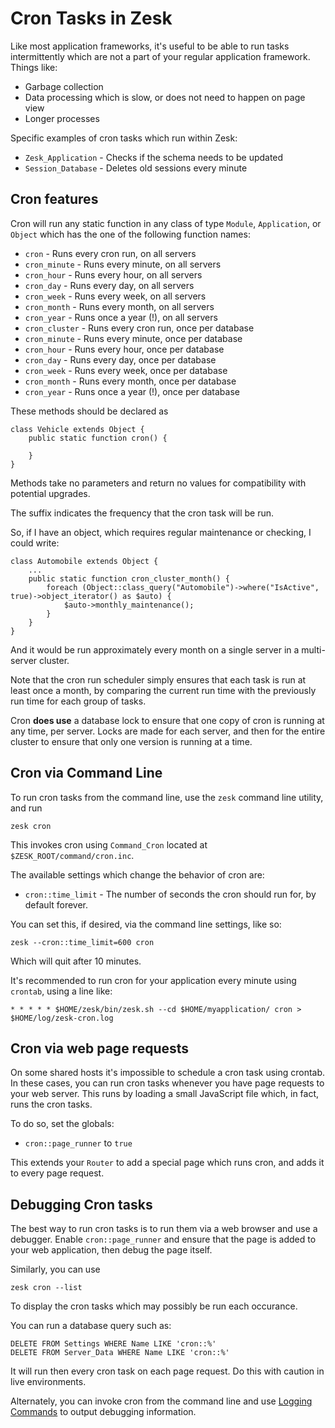 # Cron Tasks in Zesk

<!--
@related classes/cron.inc
@related command/cron.inc
-->

Like most application frameworks, it's useful to be able to run tasks intermittently which are not a part of your regular application framework. Things like:

- Garbage collection
- Data processing which is slow, or does not need to happen on page view
- Longer processes 

Specific examples of cron tasks which run within Zesk:

- `Zesk_Application` - Checks if the schema needs to be updated
- `Session_Database` - Deletes old sessions every minute

## Cron features

Cron will run any static function in any class of type `Module`, `Application`, or `Object` which has the one of the following function names:

- `cron` - Runs every cron run, on all servers
- `cron_minute` - Runs every minute, on all servers
- `cron_hour` - Runs every hour, on all servers
- `cron_day` - Runs every day, on all servers
- `cron_week` - Runs every week, on all servers
- `cron_month` - Runs every month, on all servers
- `cron_year` - Runs once a year (!), on all servers
- `cron_cluster` - Runs every cron run, once per database
- `cron_minute` - Runs every minute, once per database
- `cron_hour` - Runs every hour, once per database
- `cron_day` - Runs every day, once per database
- `cron_week` - Runs every week, once per database
- `cron_month` - Runs every month, once per database
- `cron_year` - Runs once a year (!), once per database

These methods should be declared as

	class Vehicle extends Object {
		public static function cron() {
		
		}
	}
	
Methods take no parameters and return no values for compatibility with potential upgrades.

The suffix indicates the frequency that the cron task will be run.

So, if I have an object, which requires regular maintenance or checking, I could write:

	class Automobile extends Object {
		...
		public static function cron_cluster_month() {
			foreach (Object::class_query("Automobile")->where("IsActive", true)->object_iterator() as $auto) {
				$auto->monthly_maintenance();
			}
		}
	}
	
And it would be run approximately every month on a single server in a multi-server cluster.

Note that the cron run scheduler simply ensures that each task is run at least once a month, by comparing the current run time with the previously run time for each group of tasks.

Cron **does use** a database lock to ensure that one copy of cron is running at any time, per server. Locks are made for each server, and then for the entire cluster to ensure that only one version is running at a time. 

## Cron via Command Line

To run cron tasks from the command line, use the `zesk` command line utility, and run

    zesk cron

This invokes cron using `Command_Cron` located at `$ZESK_ROOT/command/cron.inc`.

The available settings which change the behavior of cron are:

- `cron::time_limit` - The number of seconds the cron should run for, by default forever.

You can set this, if desired, via the command line settings, like so:

	zesk --cron::time_limit=600 cron
	
Which will quit after 10 minutes.

It's recommended to run cron for your application every minute using `crontab`, using a line like:

    * * * * * $HOME/zesk/bin/zesk.sh --cd $HOME/myapplication/ cron > $HOME/log/zesk-cron.log

## Cron via web page requests

On some shared hosts it's impossible to schedule a cron task using crontab. In these cases, you can run cron tasks whenever you have page requests to your web server. This runs by loading a small JavaScript file which, in fact, runs the cron tasks.

To do so, set the globals:

- `cron::page_runner` to `true`

This extends your `Router` to add a special page which runs cron, and adds it to every page request. 

## Debugging Cron tasks

The best way to run cron tasks is to run them via a web browser and use a debugger. Enable `cron::page_runner` and ensure that the page is added to your web application, then debug the page itself.

Similarly, you can use

	zesk cron --list 
	
To display the cron tasks which may possibly be run each occurance. 

You can run a database query such as:

    DELETE FROM Settings WHERE Name LIKE 'cron::%'
    DELETE FROM Server_Data WHERE Name LIKE 'cron::%'

It will run then every cron task on each page request. Do this with caution in live environments.

Alternately, you can invoke cron from the command line and use [Logging Commands](log.md) to output debugging information.